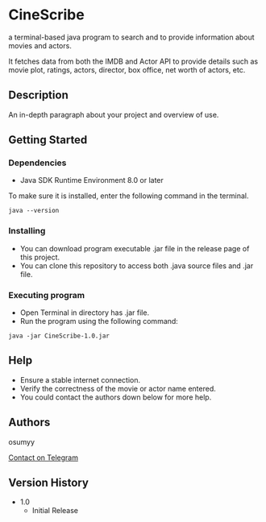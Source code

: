 # CineScribe

a terminal-based java program to search and  to provide information about movies and actors.

It fetches data from both the IMDB and Actor API to provide details such as movie plot, ratings, actors, director, box office, net worth of actors, etc.

## Description

An in-depth paragraph about your project and overview of use.

## Getting Started

### Dependencies

* Java SDK Runtime Environment 8.0 or later

To make sure it is installed, enter the following command in the terminal.
```
java --version
```

### Installing

* You can download program executable .jar file in the release page of this project.
* You can clone this repository to access both .java source files and .jar file.

### Executing program

* Open Terminal in directory has .jar file.
* Run the program using the following command:
```
java -jar CineScribe-1.0.jar
```

## Help
* Ensure a stable internet connection.
* Verify the correctness of the movie or actor name entered.
* You could contact the authors down below for more help.

## Authors
osumyy

[Contact on Telegram](https://t.me/osumyy)

## Version History

* 1.0
    * Initial Release